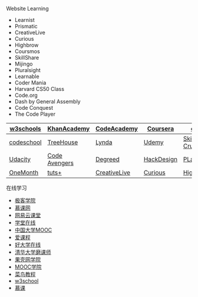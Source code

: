 Website Learning 

* Learnist
* Prismatic
* CreativeLive
* Curious
* Highbrow
* Coursmos
* SkillShare
* Mijingo
* Pluralsight
* Learnable
* Coder Mania
* Harvard CS50 Class
* Code.org
* Dash by General Assembly
* Code Conquest
* The Code Player




| [w3schools](http://www.w3schools.com) | [KhanAcademy](https://www.khanacademy.org/)  | [CodeAcademy](https://www.codecademy.com/)  | [Coursera](https://www.coursera.org/)  | [edX](https://www.edx.org/)  |
|---|---|---|---|---|
| [codeschool](https://www.codeschool.com/)  | [TreeHouse](https://teamtreehouse.com/)  | [Lynda](https://www.lynda.com/)  | [Udemy](https://www.udemy.com/courses/)  | [Skill Crush](https://skillcrush.com/) |
| [Udacity](https://www.udacity.com/)  | [Code Avengers](https://www.codeavengers.com/)  | [Degreed](https://degreed.com/)  | [HackDesign](https://hackdesign.org/)  | [PLatzi](https://courses.platzi.com/) |
| [OneMonth](https://onemonth.com/)  | [tuts+](https://tutsplus.com/)  | [CreativeLive](https://www.creativelive.com/)  | [Curious](https://curious.com/)  | [Highbrow](http://gohighbrow.com/)  |

在线学习
* [极客学院](http://www.jikexueyuan.com/)
* [慕课网](http://www.imooc.com/)
* [网易云课堂](http://study.163.com/)
* [学堂在线](http://www.xuetangx.com/)
* [中国大学MOOC](http://www.icourse163.org/)
* [爱课程](http://www.icourses.cn/home/)
* [好大学在线](http://www.cnmooc.org/home/index.mooc)
* [清华大学磨课师](http://mooc.et.nthu.edu.tw/sharecourse/)
* [果壳网学院](https://www.openlearning.com/guokrmooc)
* [MOOC学院](http://mooc.guokr.com/)
* [菜鸟教程](http://www.runoob.com/)
* [w3school](http://www.w3school.com.cn/)
* [慕课](http://course.cool3c.com/)

